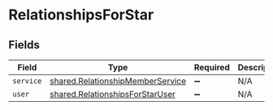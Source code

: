 # RelationshipsForStar


## Fields

| Field                                                                                | Type                                                                                 | Required                                                                             | Description                                                                          |
| ------------------------------------------------------------------------------------ | ------------------------------------------------------------------------------------ | ------------------------------------------------------------------------------------ | ------------------------------------------------------------------------------------ |
| `service`                                                                            | [shared.RelationshipMemberService](../../models/shared/relationshipmemberservice.md) | :heavy_minus_sign:                                                                   | N/A                                                                                  |
| `user`                                                                               | [shared.RelationshipsForStarUser](../../models/shared/relationshipsforstaruser.md)   | :heavy_minus_sign:                                                                   | N/A                                                                                  |
